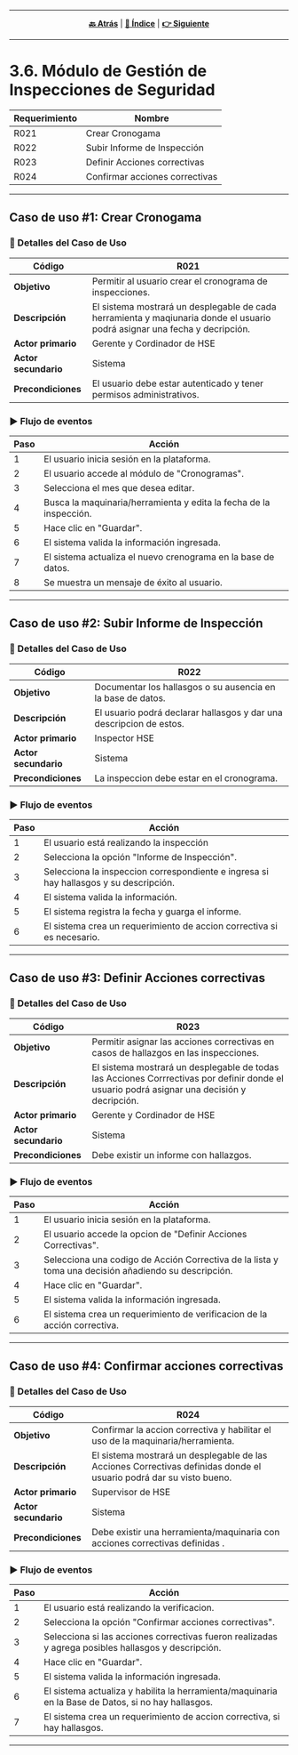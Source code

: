 <hr>
<div align="center">
 
[**🔙 Atrás**](../3.5/3.5.md) | [**📜 Índice**](../../README.md) | [**👉 Siguiente**](../3.7/3.7.md)

</div>
<hr>

# 3.6. Módulo de Gestión de Inspecciones de Seguridad

| Requerimiento | Nombre                      |
|--------|------------------------------------|
| R021  | Crear Cronogama                    |
| R022  | Subir Informe de Inspección       |
| R023  | Definir Acciones correctivas       |
| R024  | Confirmar acciones correctivas     |

---

## Caso de uso #1: Crear Cronogama

### 🧾 Detalles del Caso de Uso

| Código          | R021                                                                 |
|-------------------|-----------------------------------------------------------------------------|
| **Objetivo**          | Permitir al usuario crear el cronograma de inspecciones.     |
| **Descripción**       | El sistema mostrará un desplegable de cada herramienta y maqiunaria donde el usuario podrá asignar una fecha y decripción. |
| **Actor primario**    | Gerente y Cordinador de HSE                                    |
| **Actor secundario**  | Sistema                                                                    |
| **Precondiciones**    | El usuario debe estar autenticado y tener permisos administrativos. |

### ▶️ Flujo de eventos

| Paso | Acción                                                             |
|------|--------------------------------------------------------------------|
| 1    | El usuario inicia sesión en la plataforma.                         |
| 2    | El usuario accede al módulo de "Cronogramas".         |
| 3    | Selecciona el mes que desea editar.                     |
| 4    | Busca la maquinaria/herramienta y edita la fecha de la inspección.                |
| 5    | Hace clic en "Guardar".                                            |
| 6    | El sistema valida la información ingresada.                        |
| 7    | El sistema actualiza el nuevo crenograma en la base de datos.               |
| 8    | Se muestra un mensaje de éxito al usuario.                         |

---

## Caso de uso #2: Subir Informe de Inspección

### 🧾 Detalles del Caso de Uso

| Código          | R022                                                                 |
|-------------------|-----------------------------------------------------------------------------|
| **Objetivo**          | Documentar los hallasgos o su ausencia en la base de datos.                     |
| **Descripción**       | El usuario podrá declarar hallasgos y dar una descripcion de estos. |
| **Actor primario**    | Inspector HSE                                        |
| **Actor secundario**  | Sistema                                                                    |
| **Precondiciones**    | La inspeccion debe estar en el cronograma.       |

### ▶️ Flujo de eventos

| Paso | Acción                                                       |
|------|--------------------------------------------------------------|
| 1    | El usuario está realizando la inspección                      |
| 2    | Selecciona la opción "Informe de Inspección".           |
| 3    | Selecciona la inspeccion correspondiente e ingresa si hay hallasgos y su descripción.                      |
| 4    | El sistema valida la información.             |
| 5    | El sistema registra la fecha y guarga el informe.   |
| 6    | El sistema crea un requerimiento de accion correctiva si es necesario.           |

---

## Caso de uso #3: Definir Acciones correctivas

### 🧾 Detalles del Caso de Uso

| Código          | R023                                                                 |
|-------------------|-----------------------------------------------------------------------------|
| **Objetivo**          | Permitir asignar las acciones correctivas en casos de hallazgos en las inspecciones.            |
| **Descripción**       | El sistema mostrará un desplegable de todas las Acciones Corrrectivas por definir donde el usuario podrá asignar una decisión y decripción. |
| **Actor primario**    | Gerente y Cordinador de HSE                                    |
| **Actor secundario**  | Sistema                                                                    |
| **Precondiciones**    | Debe existir un informe con hallazgos.                                            |

### ▶️ Flujo de eventos

| Paso | Acción                                                           |
|------|------------------------------------------------------------------|
| 1    | El usuario inicia sesión en la plataforma.             |
| 2    | El usuario accede la opcion de "Definir Acciones Correctivas".                    |
| 3    | Selecciona una codigo de Acción Correctiva de la lista y toma una decisión añadiendo su descripción.                         |
| 4    | Hace clic en "Guardar".                                  |
| 5    | El sistema valida la información ingresada.                                         |
| 6    | El sistema crea un requerimiento de verificacion de la acción correctiva.          |

---

## Caso de uso #4: Confirmar acciones correctivas

### 🧾 Detalles del Caso de Uso

| Código          | R024                                                                 |
|-------------------|-----------------------------------------------------------------------------|
| **Objetivo**          | Confirmar la accion correctiva y habilitar el uso de la maquinaria/herramienta.                      |
| **Descripción**       | El sistema mostrará un desplegable de las Acciones Correctivas definidas donde el usuario podrá dar su visto bueno. |
| **Actor primario**    | Supervisor de HSE                                                        |
| **Actor secundario**  | Sistema                                                               |
| **Precondiciones**    | Debe existir una herramienta/maquinaria con acciones correctivas definidas .                         |

### ▶️ Flujo de eventos

| Paso | Acción                                                               |
|------|----------------------------------------------------------------------|
| 1    | El usuario está realizando la verificacion.                |
| 2    | Selecciona la opción "Confirmar acciones correctivas".                        |
| 3    | Selecciona si las acciones correctivas fueron realizadas y agrega posibles hallasgos y descripción.                                   |
| 4    | Hace clic en "Guardar".                                  |
| 5    | El sistema valida la información ingresada.                                         |
| 6    | El sistema actualiza y habilita la herramienta/maquinaria en la Base de Datos, si no hay hallasgos.      |
| 7    | El sistema crea un requerimiento de accion correctiva, si hay hallasgos.           |

---
